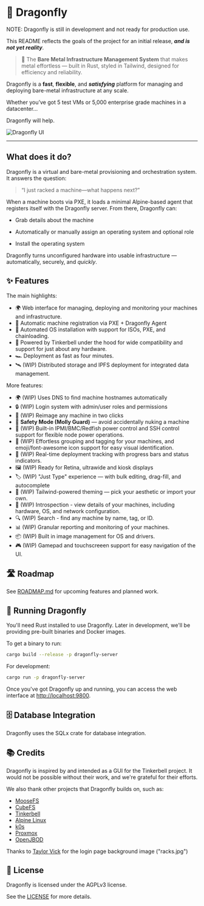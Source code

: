 # 🐉 Dragonfly

NOTE: Dragonfly is still in development and not ready for production use.

This README reflects the goals of the project for an initial release, ***and is not yet reality***.

> 🧠 The **Bare Metal Infrastructure Management System** that makes metal effortless —
> built in Rust, styled in Tailwind, designed for efficiency and reliability.

Dragonfly is a **fast**, **flexible**, and ***satisfying*** platform
for managing and deploying bare-metal infrastructure at any scale.

Whether you’ve got 5 test VMs or 5,000 enterprise grade machines in a datacenter...

Dragonfly will help.

![Dragonfly UI](media/screenshots/light-mode-machinelist.png)

---

## What does it do?
Dragonfly is a virtual and bare-metal provisioning and orchestration system.
It answers the question:

> “I just racked a machine—what happens next?”

When a machine boots via PXE, it loads a minimal Alpine-based agent that registers itself with the Dragonfly server.
From there, Dragonfly can:

* Grab details about the machine

* Automatically or manually assign an operating system and optional role

* Install the operating system

Dragonfly turns unconfigured hardware into usable infrastructure —
automatically, securely, and *quickly*.

## ✨ Features
The main highlights:
- 🌍 Web interface for managing, deploying
  and monitoring your machines and infrastructure.
- 📡 Automatic machine registration via PXE + Dragonfly Agent
- 🔄 Automated OS installation with support for ISOs, PXE, and chainloading.
- 🧚 Powered by Tinkerbell under the hood
  for wide compatibility and support for just about any hardware.
- 🏎️ Deployment as fast as four minutes.
- 🛰️ (WIP) Distributed storage and IPFS deployment
  for integrated data management.

More features:
- 🌍 (WIP) Uses DNS to find machine hostnames automatically
- 🔒 (WIP) Login system with admin/user roles and permissions
- 🔧 (WIP) Reimage any machine in two clicks
- 🧸 **Safety Mode (Molly Guard)** — avoid accidentally nuking a machine
- 🚀 (WIP) Built-in IPMI/BMC/Redfish power control
  and SSH control support for flexible node power operations.
- 🧠 (WIP) Effortless grouping and tagging for your machines,
  and emoji/font-awesome icon support for easy visual identification.
- 💈 (WIP) Real-time deployment tracking with progress bars and status indicators.
- 🖼️ (WIP) Ready for Retina, ultrawide and kiosk displays
- 🏷️ (WIP) "Just Type" experience — with bulk editing, drag-fill, and autocomplete  
- 🎨 (WIP) Tailwind-powered theming — pick your aesthetic or import your own.
- 🩻 (WIP) Introspection - view details of your machines,
  including hardware, OS, and network configuration.
- 🔍 (WIP) Search - find any machine by name, tag, or ID.
- 📊 (WIP) Granular reporting and monitoring of your machines.
- 📦 (WIP) Built in image management for OS and drivers.
- 🎮 (WIP) Gamepad and touchscreeen support for easy navigation of the UI.

## 🛣️ Roadmap

See [ROADMAP.md](ROADMAP.md) for upcoming features and planned work.

## 🚀 Running Dragonfly

You'll need Rust installed to use Dragonfly. Later in development, we'll be providing pre-built binaries and Docker images.

To get a binary to run:
```bash
cargo build --release -p dragonfly-server
```

For development:
```bash
cargo run -p dragonfly-server
```

Once you've got Dragonfly up and running, you can access the web interface at [http://localhost:9800](http://localhost:9800).

## 🗄️ Database Integration

Dragonfly uses the SQLx crate for database integration.

## 📚 Credits

Dragonfly is inspired by and intended as a GUI for the Tinkerbell project. It would not be possible without their work, and we're grateful for their efforts.

We also thank other projects that Dragonfly builds on, such as:
* [MooseFS](https://moosefs.org/)
* [CubeFS](https://cubefs.io/)
* [Tinkerbell](https://tinkerbell.org/)
* [Alpine Linux](https://alpinelinux.org/)
* [k0s](https://k0s.sh/)
* [Proxmox](https://proxmox.com/)
* [OpenJBOD](https://github.com/OpenJBOD)

Thanks to [Taylor Vick](https://unsplash.com/photos/cable-network-M5tzZtFCOfs) for the login page background image ("racks.jpg")

## 📝 License

Dragonfly is licensed under the AGPLv3 license.

See the [LICENSE](LICENSE) for more details.